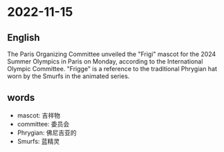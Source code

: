 # 2022-11-15

## English
The Paris Organizing Committee unveiled
the "Frigi" mascot for the 2024 Summer
Olympics in Paris on Monday, according to 
the International Olympic Committee.
"Frigge" is a reference to the traditional
Phrygian hat worn by the Smurfs in the 
animated series.

## words
* mascot: 吉祥物
* committee: 委员会
* Phrygian: 佛尼吉亚的
* Smurfs: 蓝精灵
